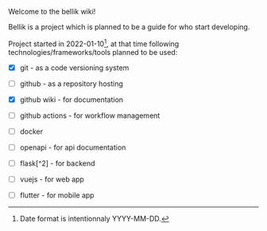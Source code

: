 Welcome to the bellik wiki!

Bellik is a project which is planned to be a guide for who start developing. 

Project started in 2022-01-10[^1], at that time following technologies/frameworks/tools planned to be used:

- [x] git - as a code versioning system
- [ ] github - as a repository hosting
- [x] github wiki - for documentation
- [ ] github actions - for workflow management
- [ ] docker
- [ ] openapi - for api documentation
- [ ] flask[^2] - for backend
- [ ] vuejs - for web app
- [ ] flutter - for mobile app


[^1]: Date format is intentionnaly YYYY-MM-DD.
